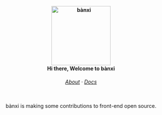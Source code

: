 
&nbsp;

<h4 align="center">
	<img src="https://github.com/banxink/.github/assets/1629293/98ded039-b54d-4531-b5aa-1795028daa9a" width="160" alt="bànxi"><br/>
	Hi there, Welcome to bànxi
</h4>

<h6 align="center">
  <a href="https://github.com/banxink">About</a>
  ·
  <a href="javascript:;">Docs</a>
</h6>

<p align="center">
  <img src="https://user-images.githubusercontent.com/1629293/181411755-ffc6f809-2a62-4aec-93c4-ed100cd3395a.png" width="320" height="1" >
</p>


<p align="center">
	
</p>

<p align="center">
  bànxi is making some contributions to front-end open source.
</p>

&nbsp;
